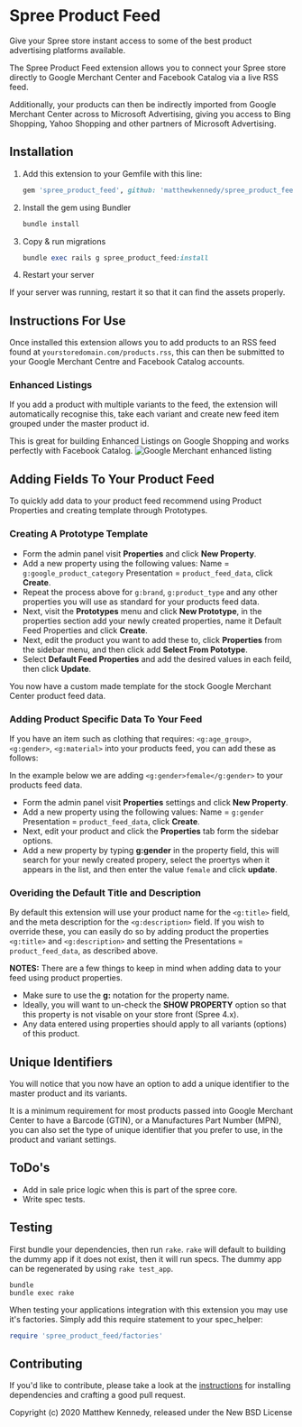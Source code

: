 # Spree Product Feed

Give your Spree store instant access to some of the best product advertising platforms available.

The Spree Product Feed extension allows you to connect your Spree store directly to Google Merchant Center and Facebook Catalog via a live RSS feed.

Additionally, your products can then be indirectly imported from Google Merchant Center across to Microsoft Advertising, giving you access to Bing Shopping, Yahoo Shopping and other partners of Microsoft Advertising.

## Installation

1. Add this extension to your Gemfile with this line:

    ```ruby
    gem 'spree_product_feed', github: 'matthewkennedy/spree_product_feed'
    ```

2. Install the gem using Bundler

    ```ruby
    bundle install
    ```

3. Copy & run migrations

    ```ruby
    bundle exec rails g spree_product_feed:install
    ```

4. Restart your server

  If your server was running, restart it so that it can find the assets properly.

## Instructions For Use

Once installed this extension allows you to add products to an RSS feed found at ```yourstoredomain.com/products.rss```, this can then be submitted to your Google Merchant Centre and Facebook Catalog accounts.


### Enhanced Listings

If you add a product with multiple variants to the feed, the extension will automatically recognise this, take each variant and create new feed item grouped under the master product id.

This is great for building Enhanced Listings on Google Shopping and works perfectly with Facebook Catalog.
![Google Merchant enhanced listing](https://lh3.googleusercontent.com/U52jfORqQSkO57TyGLFqdln08B7GnGYm5h0tyg91HxsN-4JoX7g2WR8CePG79udqEym1=w895)

## Adding Fields To Your Product Feed

To quickly add data to your product feed recommend using Product Properties and creating template through Prototypes.

### Creating A Prototype Template

- Form the admin panel visit **Properties** and click **New Property**.
- Add a new property using the following values: Name = ```g:google_product_category``` Presentation = ```product_feed_data```, click **Create**.
- Repeat the process above for ```g:brand```, ```g:product_type``` and any other properties you will use as standard for your products feed data.
- Next, visit the **Prototypes** menu and click **New Prototype**, in the properties section add your newly created properties, name it Default Feed Properties and click **Create**.
- Next, edit the product you want to add these to, click **Properties** from the sidebar menu, and then click add **Select From Pototype**.
- Select **Default Feed Properties** and add the desired values in each feild, then click **Update**.

You now have a custom made template for the stock Google Merchant Center product feed data.

### Adding Product Specific Data To Your Feed

If you have an item such as clothing that requires: ```<g:age_group>```, ```<g:gender>```, ```<g:material>``` into your products feed, you can add these as follows:

In the example below we are adding ```<g:gender>female</g:gender>``` to your products feed data.
- Form the admin panel visit **Properties** settings and click **New Property**.
- Add a new property using the following values: Name = ```g:gender``` Presentation = ```product_feed_data```, click **Create**.
- Next, edit your product and click the **Properties** tab form the sidebar options.
- Add a new property by typing **g:gender** in the property field, this will search for your newly created propery, select the proertys when it appears in the list, and then enter the value ```female``` and click **update**.

### Overiding the Default Title and Description

By default this extension will use your product name for the ```<g:title>``` field, and the meta description for the ```<g:description>``` field. If you wish to override these, you can easily do so by adding product the properties ```<g:title>``` and ```<g:description>``` and setting the Presentations = ```product_feed_data```, as described above.


**NOTES:** There are a few things to keep in mind when adding data to your feed using product properties.
- Make sure to use the **g:** notation for the property name.
- Ideally, you will want to un-check the **SHOW PROPERTY** option so that this property is not visable on your store front (Spree 4.x).
- Any data entered using properties should apply to all variants (options) of this product.

## Unique Identifiers
You will notice that you now have an option to add a unique identifier to the master product and its variants.

It is a minimum requirement for most products passed into Google Merchant Center to have a Barcode (GTIN), or a Manufactures Part Number (MPN), you can also set the type of unique identifier that you prefer to use, in the product and variant settings.

## ToDo's
- Add in sale price logic when this is part of the spree core.
- Write spec tests.

## Testing

First bundle your dependencies, then run `rake`. `rake` will default to building the dummy app if it does not exist, then it will run specs. The dummy app can be regenerated by using `rake test_app`.

```shell
bundle
bundle exec rake
```

When testing your applications integration with this extension you may use it's factories.
Simply add this require statement to your spec_helper:

```ruby
require 'spree_product_feed/factories'
```

## Contributing

If you'd like to contribute, please take a look at the
[instructions](CONTRIBUTING.md) for installing dependencies and crafting a good
pull request.

Copyright (c) 2020 Matthew Kennedy, released under the New BSD License
